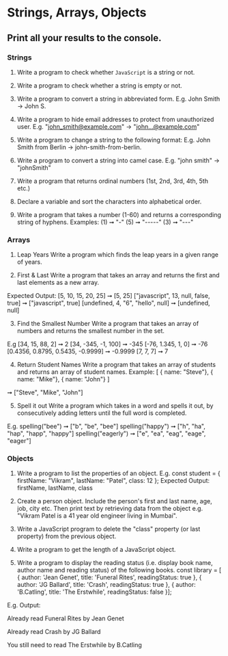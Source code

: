 # Strings, Arrays, Objects
## Print all your results to the console. 

### Strings 
1. Write a program to check whether `JavaScript` is a string or not.

2. Write a program to check whether a string is empty or not.

3. Write a program to convert a string in abbreviated form. E.g. John Smith -> John S. 

4. Write a program to hide email addresses to protect from unauthorized user.
E.g. "john_smith@example.com" -> "john...@example.com"

5. Write a program to change a string to the following format:
E.g. John Smith from Berlin -> john-smith-from-berlin. 

6. Write a program to convert a string into camel case.
E.g. "john smith" -> "johnSmith"

7. Write a program that returns ordinal numbers (1st, 2nd, 3rd, 4th, 5th etc.)

8. Declare a variable and sort the characters into alphabetical order. 

9. Write a program that takes a number (1-60) and returns a corresponding string of hyphens.
Examples:
(1) ➞ "-"
(5) ➞ "-----"
(3) ➞ "---"

### Arrays

1. Leap Years
Write a program which finds the leap years in a given range of years.

2. First & Last
Write a program that takes an array and returns the first and last elements as a new array.

Expected Output:
[5, 10, 15, 20, 25] ➞ [5, 25]
["javascript", 13, null, false, true] ➞ ["javascript", true]
[undefined, 4, "6", "hello", null] ➞ [undefined, null]

3. Find the Smallest Number
Write a program that takes an array of numbers and returns the smallest number in the set.

E.g
[34, 15, 88, 2] ➞ 2
[34, -345, -1, 100] ➞ -345
[-76, 1.345, 1, 0] ➞ -76
[0.4356, 0.8795, 0.5435, -0.9999] ➞ -0.9999
[7, 7, 7] ➞ 7

4. Return Student Names
Write a program that takes an array of students and returns an array of student names.
Example:
[ { name: "Steve"},
  { name: "Mike"},
  { name: "John"}
]

➞ ["Steve", "Mike", "John"]

5. Spell it out
Write a program which takes in a word and spells it out, by consecutively adding letters until the full word is completed.

E.g.
spelling("bee") ➞ ["b", "be", "bee"]
spelling("happy") ➞ ["h", "ha", "hap", "happ", "happy"]
spelling("eagerly") ➞ ["e", "ea", "eag", "eage", "eager"]

### Objects 

1. Write a program to list the properties of an object. 
E.g.
const student = { 
firstName: "Vikram", 
lastName: "Patel", 
class: 12 };
Expected Output: firstName, lastName, class

2. Create a person object. Include the person's first and last name, age, job, city etc. Then print text by retrieving data from the object e.g. "Vikram Patel is a 41 year old engineer living in Mumbai". 

3. Write a JavaScript program to delete the "class" property (or last property) from the previous object.

4. Write a program to get the length of a JavaScript object.

5. Write a program to display the reading status (i.e. display book name, author name and reading status) of the following books.
const library = [ 
   {
       author: 'Jean Genet',
       title: 'Funeral Rites',
       readingStatus: true
   },
   {
       author: 'JG Ballard',
       title: 'Crash',
       readingStatus: true
   },
   {
       author: 'B.Catling',
       title:  'The Erstwhile', 
       readingStatus: false
   }];

E.g. Output: 

Already read Funeral Rites by Jean Genet

Already read Crash by JG Ballard

You still need to read The Erstwhile by B.Catling


